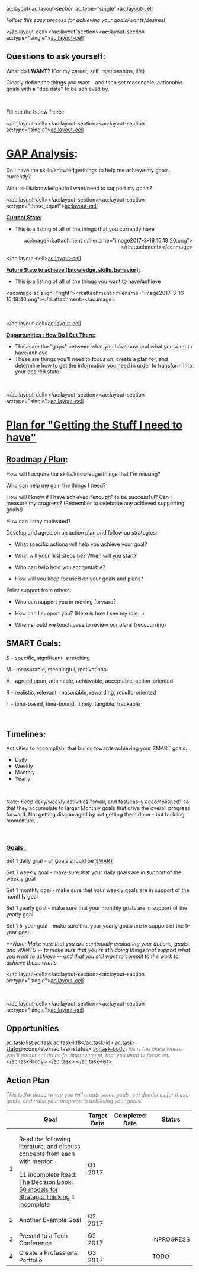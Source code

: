<ac:layout><ac:layout-section ac:type="single"><ac:layout-cell><p><em>Follow this easy process for achieving your goals/wants/desires!</em></p></ac:layout-cell></ac:layout-section><ac:layout-section ac:type="single"><ac:layout-cell><h2>Questions to ask yourself:</h2><p>What do I&nbsp;<strong>WANT</strong>? (For my career, self, relationships, life)</p><p>Clearly define the things you want - and then set reasonable, actionable goals with a &quot;due date&quot; to be achieved by.</p><p>&nbsp;</p><p>Fill out the below fields:</p></ac:layout-cell></ac:layout-section><ac:layout-section ac:type="single"><ac:layout-cell><h1><a class="external-link" href="https://en.wikipedia.org/wiki/Gap_analysis" rel="nofollow" style="text-decoration: underline;">GAP Analysis</a>:</h1><p>Do I have the skills/knowledge/things to help me achieve my goals currently?</p><p>What skills/knowledge do I want/need to support my goals?</p></ac:layout-cell></ac:layout-section><ac:layout-section ac:type="three_equal"><ac:layout-cell><p><u><strong>Current State:</strong></u></p><ul><li>This is a listing of all of the things that you currently have</li></ul><p style="text-align: right;"><ac:image><ri:attachment ri:filename="image2017-3-16 16:19:20.png"></ri:attachment></ac:image></p></ac:layout-cell><ac:layout-cell><p><u><strong>Future State to achieve (knowledge, skills, behavior):</strong></u></p><ul><li style="text-align: left;">This is a listing of all of the things you want to have/achieve</li></ul><p style="text-align: left;"><ac:image ac:align="right"><ri:attachment ri:filename="image2017-3-16 16:19:40.png"></ri:attachment></ac:image><br><br><br></p></ac:layout-cell><ac:layout-cell><p><u><strong>Opportunities : How Do I Get There:</strong></u></p><ul><li>These are the &quot;gaps&quot; between what you have now and what you want to have/achieve</li><li>These are things you'll need to focus on, create a plan for, and determine how to get the information you need in order to transform into your desired state</li></ul><p>&nbsp;</p></ac:layout-cell></ac:layout-section><ac:layout-section ac:type="single"><ac:layout-cell><h1><u><strong>Plan for &quot;Getting the&nbsp;Stuff I need to have&quot;</strong></u></h1><h2><a class="external-link" href="https://en.wikipedia.org/wiki/Plan" rel="nofollow" style="text-decoration: underline;">Roadmap / Plan</a>:</h2><p>How will I acquire the skills/knowledge/things that I'm missing?</p><p>Who can help me gain the things I need?</p><p>How will I know if I have achieved &quot;enough&quot; to be successful? Can I measure my progress? (Remember to celebrate any achieved supporting goals!)</p><p>How can I stay motivated?</p><p>Develop and agree on an action plan and follow up strategies:</p><ul><li><p>What specific actions will help you achieve your goal?</p></li><li><p>What will your first steps be? When will you start?</p></li><li><p>Who can help hold you accountable?</p></li><li><p>How will you keep focused on your goals and plans?</p></li></ul><p>Enlist support from others:</p><ul><li><p>Who can support you in moving forward?</p></li><li><p>How can I support you? (Here is how I see my role...)</p></li><li><p><span>When should we touch base to review our plans (reoccurring)</span></p></li></ul><h2>SMART Goals:</h2><p><span>S</span>&nbsp;- specific, significant, stretching</p><p><span>M</span>&nbsp;- measurable, meaningful, motivational</p><p><span>A</span>&nbsp;- agreed upon, attainable, achievable, acceptable, action-oriented</p><p><span>R</span>&nbsp;- realistic, relevant, reasonable, rewarding, results-oriented</p><p><span>T</span>&nbsp;- time-based, time-bound, timely, tangible, trackable</p><p>&nbsp;</p><h2>Timelines:</h2><p>Activities to accomplish, that builds towards achieving your SMART goals:</p><ul style="list-style-type: square;"><li>Daily</li><li>Weekly</li><li>Monthly</li><li>Yearly</li></ul><p>&nbsp;</p><p>Note: Keep daily/weekly activities &quot;small, and fast/easily accomplished&quot; so that they accumulate to larger Monthly goals that drive the overall progress forward. Not getting discouraged by not getting them done - but building momentum...&nbsp;</p><p>&nbsp;</p><div class="wiki-content"><h3><a class="external-link" href="https://en.wikipedia.org/wiki/Goal" rel="nofollow">Goals:&nbsp;</a></h3><p>Set 1 daily goal - all goals should be&nbsp;<a class="external-link" href="https://en.wikipedia.org/wiki/SMART_criteria" rel="nofollow">SMART</a></p><p>Set 1 weekly goal - make sure that your daily goals are in support of the weekly goal</p><p>Set 1 monthly goal - make sure that your weekly goals are in support of the monthly goal</p><p>Set 1 yearly goal - make sure that your monthly goals are in support of the yearly goal</p><p>Set 1 5-year goal - make sure that your yearly goals are in support of the 5-year goal</p><p><em>**Note: Make sure that you are continually evaluating your actions, goals, and WANTS -- to make sure that you're still doing things that support what you want to achieve -- and that you still want to commit to the work to achieve those wants.</em></p></div></ac:layout-cell></ac:layout-section><ac:layout-section ac:type="single"><ac:layout-cell><p>&nbsp;</p></ac:layout-cell></ac:layout-section><ac:layout-section ac:type="single"><ac:layout-cell><h2>Opportunities</h2><ac:task-list>
<ac:task>
<ac:task-id>8</ac:task-id>
<ac:task-status>incomplete</ac:task-status>
<ac:task-body><span style="color: rgb(128,128,128);"><em>This is the place where you'll document areas for improvement, that you want to focus on.</em></span></ac:task-body>
</ac:task>
</ac:task-list>
<h2>Action Plan</h2><p><span style="color: rgb(128,128,128);"><em>This is the place where you will create some goals, <em>set&nbsp;</em>deadlines for those goals, and track your progress to achieving your goals.</em></span></p><table><thead><tr><th class="numberingColumn">&nbsp;</th><th><div class="tablesorter-header-inner"><div class="tablesorter-header-inner">Goal</div></div></th><th colspan="1"><div class="tablesorter-header-inner"><div class="tablesorter-header-inner">Target Date</div></div></th><th colspan="1"><div class="tablesorter-header-inner"><div class="tablesorter-header-inner">Completed Date</div></div></th><th colspan="1"><div class="tablesorter-header-inner"><div class="tablesorter-header-inner">Status</div></div></th></tr></thead><tbody><tr><td class="numberingColumn">1</td><td><p>Read the following literature, and discuss concepts from each with mentor:</p><ac:task-list>
<ac:task>
<ac:task-id>11</ac:task-id>
<ac:task-status>incomplete</ac:task-status>
<ac:task-body>Read: <a href="https://www.amazon.com/dp/B00C57C392/ref=dp-kindle-redirect?_encoding=UTF8&amp;btkr=1">The Decision Book: 50 models for Strategic Thinking</a></ac:task-body>
</ac:task>
<ac:task>
<ac:task-id>1</ac:task-id>
<ac:task-status>incomplete</ac:task-status>
<ac:task-body><span>&nbsp;</span></ac:task-body>
</ac:task>
</ac:task-list>
</td><td colspan="1">Q1 2017</td><td colspan="1">&nbsp;</td><td colspan="1">&nbsp;</td></tr><tr><td class="numberingColumn">2</td><td><p>Another&nbsp;Example Goal</p></td><td colspan="1">Q2 2017</td><td colspan="1">&nbsp;</td><td colspan="1">&nbsp;</td></tr><tr><td class="numberingColumn">3</td><td>Present to a Tech Conference</td><td colspan="1">Q2 2017</td><td colspan="1">&nbsp;</td><td colspan="1"><span class="status-macro aui-lozenge aui-lozenge-current">INPROGRESS</span></td></tr><tr><td class="numberingColumn">4</td><td colspan="1">Create a Professional Portfolio</td><td colspan="1">Q3 2017</td><td colspan="1">&nbsp;</td><td colspan="1"><span class="status-macro aui-lozenge">TODO</span></td></tr></tbody></table></ac:layout-cell></ac:layout-section></ac:layout>